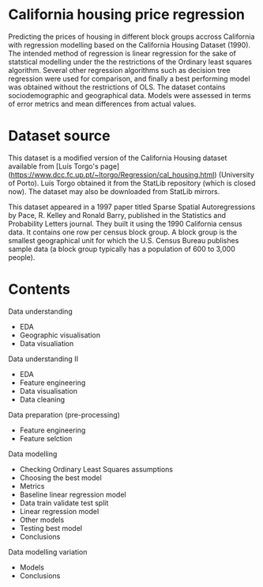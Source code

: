 # California housing price regression
Predicting the prices of housing in different block groups accross California with regression modelling based on the California Housing Dataset (1990). The intended method of regression is linear regression for the sake of statstical modelling under the the restrictions of the Ordinary least squares algorithm. Several other regression algorithms such as decision tree regression were used for comparison, and finally a best performing model was obtained without the restrictions of OLS. The dataset contains sociodemographic and geographical data. Models were assessed in terms of error metrics and mean differences from actual values.
 
 
 # Dataset source
 This dataset is a modified version of the California Housing dataset available from [Luís Torgo's page] (https://www.dcc.fc.up.pt/~ltorgo/Regression/cal_housing.html) (University of Porto). Luís Torgo obtained it from the StatLib repository (which is closed now). The dataset may also be downloaded from StatLib mirrors.

This dataset appeared in a 1997 paper titled Sparse Spatial Autoregressions by Pace, R. Kelley and Ronald Barry, published in the Statistics and Probability Letters journal. They built it using the 1990 California census data. It contains one row per census block group. A block group is the smallest geographical unit for which the U.S. Census Bureau publishes sample data (a block group typically has a population of 600 to 3,000 people).

# Contents
Data understanding
- EDA
- Geographic visualisation
- Data visualiation

Data understanding II
- EDA
- Feature engineering
- Data visualisation
- Data cleaning

Data preparation (pre-processing)
- Feature engineering
- Feature selction

Data modelling 
- Checking Ordinary Least Squares assumptions
- Choosing the best model
- Metrics
- Baseline linear regression model
- Data train validate test split
- Linear regression model
- Other models
- Testing best model
- Conclusions

Data modelling variation
- Models
- Conclusions

